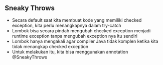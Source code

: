 ## Sneaky Throws
* Secara default saat kita membuat kode yang memiliki checked exception, kita perlu menangkapnya dalam try-catch
* Lombok bisa secara pindah mengubah checked exception menjadi runtime exception tanpa mengubah exception nya itu sendiri
* Lombok hanya mengakali agar compiler Java tidak komplen ketika kita tidak menangkap checked exception
* Untuk melakukan itu, kita bisa menggunakan annotation @SneakyThrows
